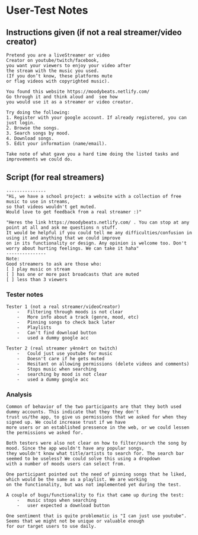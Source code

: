 # User-Test Notes

## Instructions given (if not a real streamer/video creator)

    Pretend you are a liveStreamer or video
    Creator on youtube/twitch/facebook,
    you want your viewers to enjoy your video after
    the stream with the music you used. 
    (If you don’t know, these platforms mute 
    or flag videos with copyrighted music).

    You found this website https://moodybeats.netlify.com/ 
    Go through it and think aloud and  see how
    you would use it as a streamer or video creator. 

    Try doing the following:
    1. Register with your google account. If already registered, you can just login.
    2. Browse the songs.
    3. Search songs by mood.
    4. Download songs.
    5. Edit your information (name/email).

    Take note of what gave you a hard time doing the listed tasks and improvements we could do. 

## Script (for real streamers)

    ---------------
    "Hi, we have a school project: a website with a collection of free music to use in streams,
    so that videos wouldn't get muted.
    Would love to get feedback from a real streamer :)"

    "Heres the link https://moodybeats.netlify.com/ . You can stop at any point at all and ask me questions n stuff.
    It would be helpful if you could tell me any difficulties/confusion in using it and anything that we could improve
    on in its functionality or design. Any opinion is welcome too. Don't worry about hurting feelings. We can take it haha"
    ---------------
    Note:
    Good streamers to ask are those who:
    [ ] play music on stream
    [ ] has one or more past broadcasts that are muted
    [ ] less than 3 viewers

### Tester notes

    Tester 1 (not a real streamer/videoCreator)
        -   Filtering through moods is not clear
        -   More info about a track (genre, mood, etc)
        -   Pinning songs to check back later
        -   Playlists
        -   Can't find download button
        -   used a dummy google acc
        
    Tester 2 (real streamer y4nn4rt on twitch)
        -   Could just use youtube for music
        -   Doesn't care if he gets muted
        -   Hesitant on allowing permissions (delete videos and comments)
        -   Stops music when searching
        -   searching by mood is not clear
        -   used a dummy google acc

### Analysis
    
    Common of behavior of the two participants are that they both used dummy accounts. This indicate that they they don't
    trust us/the app, to give us permissions that we asked for when they signed up. We could increase trust if we have 
    more users or an established pressence in the web, or we could lessen the permissions we asked for. 

    Both testers were also not clear on how to filter/search the song by mood. Since the app wouldn't have any popular songs,
    they wouldn't know what title/artists to search for. The search bar seemed to be useless? We could solve this using a dropdown 
    with a number of moods users can select from. 

    One participant pointed out the need of pinning songs that he liked, which would be the same as a playlist. We are working
    on the functionality, but was not implemented yet during the test.

    A couple of bugs/functionality to fix that came up during the test:
        -   music stops when searching
        -   user expected a download button
    
    One sentiment that is quite problematic is "I can just use youtube". Seems that we might not be unique or valuable enough
    for our target users to use daily. 


